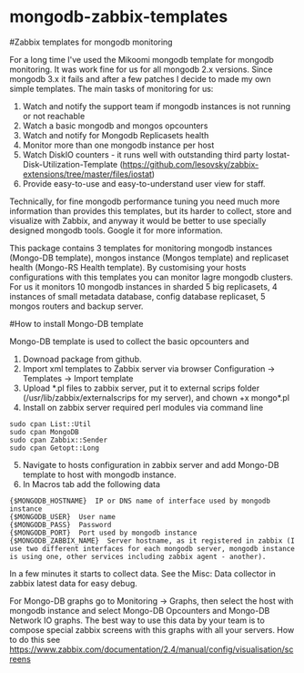# mongodb-zabbix-templates

#Zabbix templates for mongodb monitoring

For a long time I've used the Mikoomi mongodb template for mongodb monitoring. It was work fine for us for all mongodb 2.x versions. 
Since mongodb 3.x it fails and after a few patches I decide to made my own simple templates.
The main tasks of monitoring for us:

1. Watch and notify the support team if mongodb instances is not running or not reachable
2. Watch a basic mongodb and mongos opcounters
3. Watch and notify for Mongodb Replicasets health
4. Monitor more than one mongodb instance per host
5. Watch DiskIO counters - it runs well with outstanding third party Iostat-Disk-Utilization-Template (https://github.com/lesovsky/zabbix-extensions/tree/master/files/iostat)
6. Provide easy-to-use and easy-to-understand user view for staff.

Technically, for fine mongodb performance tuning you need much more information than provides this templates, but its harder to 
collect, store and visualize with Zabbix, and anyway it would be better to use specially designed mongodb tools. 
Google it for more information.

This package contains 3 templates for monitoring mongodb instances (Mongo-DB template), mongos instance (Mongos template) and replicaset health (Mongo-RS Health template).
By customising your hosts configurations with this templates you can monitor lagre mongodb clusters. For us it monitors 10 mongodb instances in sharded 5 big replicasets, 4 instances of small metadata database, config database replicaset, 5 mongos routers and backup server.

#How to install Mongo-DB template

Mongo-DB template is used to collect the basic opcounters and  
1. Downoad package from github.
2. Import xml templates to Zabbix server via browser
Configuration -> Templates -> Import template
3. Upload \*.pl files to zabbix server, put it to external scrips folder (/usr/lib/zabbix/externalscrips for my server), and
chown +x mongo\*.pl
4. Install on zabbix server required perl modules via command line
<pre><code>sudo cpan List::Util
sudo cpan MongoDB
sudo cpan Zabbix::Sender
sudo cpan Getopt::Long
</code></pre>
5. Navigate to hosts configuration in zabbix server and add Mongo-DB template to host with mongodb instance.
6. In Macros tab add the following data
<pre><code>{$MONGODB_HOSTNAME}  IP or DNS name of interface used by mongodb instance
{$MONGODB_USER}  User name
{$MONGODB_PASS}  Password
{$MONGODB_PORT}  Port used by mongodb instance
{$MONGODB_ZABBIX_NAME}  Server hostname, as it registered in zabbix (I use two different interfaces for each mongodb server, mongodb instance is using one, other services including zabbix agent - another).
</code></pre>

In a few minutes it starts to collect data. See the Misc: Data collector in zabbix latest data for easy debug.

For Mongo-DB graphs go to Monitoring -> Graphs, then select the host with mongodb instance and select Mongo-DB Opcounters and Mongo-DB Network IO graphs. The best way to use this data by your team is to compose special zabbix screens with this graphs with all your servers. How to do this see https://www.zabbix.com/documentation/2.4/manual/config/visualisation/screens




